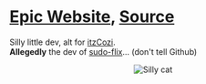 # [Epic Website](https://sudo-flix.lol), [Source](https://github.com/sussy-code/smov)
Silly little dev, alt for [itzCozi](https://github.com/itzcozi).  
**Allegedly** the dev of [sudo-flix](https://sudo-flix.lol)... (don't tell Github)  

<div style="text-align:center;justify-content:center;">
    <img src="https://github.com/sussy-code/sussy-code/assets/163903675/ff52b15d-69fa-46d8-b539-b7f34e2973b6" alt="Silly cat">
</div>

